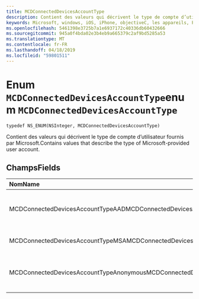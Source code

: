 ```yaml
---
title: MCDConnectedDevicesAccountType
description: Contient des valeurs qui décrivent le type de compte d’utilisateur fournis par Microsoft.
keywords: Microsoft, windows, iOS, iPhone, objectiveC, les appareils, Project Rome connectés
ms.openlocfilehash: 5461398e3725b7a1e6937172c40336db60432666
ms.sourcegitcommit: 945a0f4bda02e3b4eb9a665379c2af9bd5285a53
ms.translationtype: MT
ms.contentlocale: fr-FR
ms.lasthandoff: 04/18/2019
ms.locfileid: "59801511"
---
```

# <a name="enum-mcdconnecteddevicesaccounttype"></a><span data-ttu-id="71f49-104">Enum `MCDConnectedDevicesAccountType`</span><span class="sxs-lookup"><span data-stu-id="71f49-104">enum `MCDConnectedDevicesAccountType`</span></span>

```
typedef NS_ENUM(NSInteger, MCDConnectedDevicesAccountType)
```  

<span data-ttu-id="71f49-105">Contient des valeurs qui décrivent le type de compte d’utilisateur fournis par Microsoft.</span><span class="sxs-lookup"><span data-stu-id="71f49-105">Contains values that describe the type of Microsoft-provided user account.</span></span>

## <a name="fields"></a><span data-ttu-id="71f49-106">Champs</span><span class="sxs-lookup"><span data-stu-id="71f49-106">Fields</span></span>

| <span data-ttu-id="71f49-107">Nom</span><span class="sxs-lookup"><span data-stu-id="71f49-107">Name</span></span>                              | <span data-ttu-id="71f49-108">Value</span><span class="sxs-lookup"><span data-stu-id="71f49-108">Value</span></span> | <span data-ttu-id="71f49-109">Description</span><span class="sxs-lookup"><span data-stu-id="71f49-109">Description</span></span>                    |
|:----------------------------------|:------|:-------------------------------|
| <span data-ttu-id="71f49-110">MCDConnectedDevicesAccountTypeAAD</span><span class="sxs-lookup"><span data-stu-id="71f49-110">MCDConnectedDevicesAccountTypeAAD</span></span>       | <span data-ttu-id="71f49-111">0</span><span class="sxs-lookup"><span data-stu-id="71f49-111">0</span></span>     | <span data-ttu-id="71f49-112">Workplace Active Directory Azure compte</span><span class="sxs-lookup"><span data-stu-id="71f49-112">Azure Active Directory workplace Account</span></span>  |
| <span data-ttu-id="71f49-113">MCDConnectedDevicesAccountTypeMSA</span><span class="sxs-lookup"><span data-stu-id="71f49-113">MCDConnectedDevicesAccountTypeMSA</span></span>       | <span data-ttu-id="71f49-114">1</span><span class="sxs-lookup"><span data-stu-id="71f49-114">1</span></span>     | <span data-ttu-id="71f49-115">Compte du personnel de Microsoft</span><span class="sxs-lookup"><span data-stu-id="71f49-115">Microsoft Personal Account</span></span> |
| <span data-ttu-id="71f49-116">MCDConnectedDevicesAccountTypeAnonymous</span><span class="sxs-lookup"><span data-stu-id="71f49-116">MCDConnectedDevicesAccountTypeAnonymous</span></span> | <span data-ttu-id="71f49-117">2</span><span class="sxs-lookup"><span data-stu-id="71f49-117">2</span></span>     | <span data-ttu-id="71f49-118">Compte anonyme de (local, non authentifié)</span><span class="sxs-lookup"><span data-stu-id="71f49-118">Anonymous (local, non-authenticated) Account</span></span> |